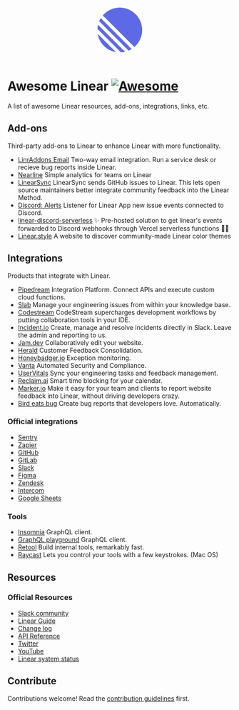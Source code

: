 <p align="center">
  <br>
  <img width="100" src="./assets/linear_logo.png" alt="logo of Linear">
  <br>
  <br>
</p>

# Awesome Linear [![Awesome](https://awesome.re/badge.svg)](https://awesome.re)


A list of awesome Linear resources, add-ons, integrations, links, etc.


## Add-ons

Third-party add-ons to Linear to enhance Linear with more functionality.

- [LinrAddons Email](https://email.linraddons.com/) Two-way email integration. Run a service desk or recieve bug reports inside Linear.
- [Nearline](https://www.nearline.io/) Simple analytics
for teams on Linear
- [LinearSync](https://linear-sync.com/) LinearSync sends GitHub issues to Linear. This lets open source maintainers better integrate community feedback into the Linear Method.
- [Discord: Alerts](https://github.com/ezolla/linear-app-discord) Listener for Linear App new issue events connected to Discord.
- [linear-discord-serverless](https://github.com/alii/linear-discord-serverless) ✨ Pre-hosted solution to get linear's events forwarded to Discord webhooks through Vercel serverless functions 🧑‍💻
- [Linear.style](https://linear.style) A website to discover community-made Linear color themes

## Integrations

Products that integrate with Linear.

 - [Pipedream](https://pipedream.com/apps/linear-app) Integration Platform. Connect APIs and execute custom cloud functions.
 - [Slab](https://slab.com/integrations/linear/) Manage your engineering issues from within your knowledge base.
 - [Codestream](https://www.codestream.com/blog/codestream-10-3-view-and-create-linear-issues-in-your-ide) CodeStream supercharges development workflows by putting collaboration tools in your IDE.
 - [Incident.io](https://incident.io/) Create, manage and resolve incidents directly in Slack. Leave the admin and reporting to us.
 - [Jam.dev](https://jam.dev/) Collaboratively edit your website.
 - [Herald](https://www.heraldhq.com/) Customer Feedback Consolidation.
 - [Honeybadger.io](https://docs.honeybadger.io/integrations/#linear) Exception monitoring.
 - [Vanta](https://www.vanta.com/) Automated Security and Compliance.
- [UserVitals](https://www.uservitalshq.com/works-with/linear) Sync your engineering tasks and feedback management.
- [Reclaim.ai](https://reclaim.ai/) Smart time blocking for your calendar.
- [Marker.io](https://marker.io/linear-website-issue-tracker) Make it easy for your team and clients to report website feedback into Linear, without driving developers crazy.
- [Bird eats bug](https://birdeatsbug.com/) Create bug reports that developers love. Automatically.


### Official integrations

- [Sentry](https://sentry.io/integrations/linear/) 
- [Zapier](https://zapier.com/apps/linear/integrations)
- [GitHub](https://linear.app/settings/integrations/github)
- [GitLab](https://linear.app/settings/integrations/gitlab)
- [Slack](https://linear.app/settings/integrations/slack)
- [Figma](https://linear.app/settings/integrations/figma)
- [Zendesk](https://www.zendesk.com/apps/support/linear/)
- [Intercom](https://linear.app/settings/integrations/intercom)
- [Google Sheets](https://linear.app/settings/integrations/google-sheets)

### Tools
- [Insomnia](https://insomnia.rest/) GraphQL client.
- [GraphQL playground](https://github.com/graphql/graphql-playground) GraphQL client.
- [Retool](https://retool.com/) Build internal tools, remarkably fast.
- [Raycast](https://www.raycast.com/) Lets you control your tools with a few keystrokes. (Mac OS)

## Resources

### Official Resources

- [Slack community](https://linearcustomers.slack.com)
- [Linear Guide](https://docs.linear.app/)
- [Change log](https://linear.app/changelog)
- [API Reference](https://developers.linear.app/docs/)
- [Twitter](https://twitter.com/linear)
- [YouTube](https://www.youtube.com/channel/UCWivgq8xSp7QcXVyPHml-Aw)
- [Linear system status](https://linearstatus.com/)

## Contribute

Contributions welcome! Read the [contribution guidelines](contributing.md) first.
